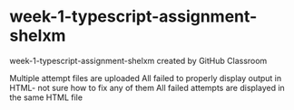 # week-1-typescript-assignment-shelxm
week-1-typescript-assignment-shelxm created by GitHub Classroom

Multiple attempt files are uploaded
All failed to properly display output in HTML- not sure how to fix any of them
All failed attempts are displayed in the same HTML file
